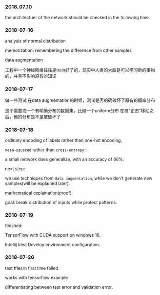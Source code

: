 ### 2018_07_10

the architectuer of the network should be checked in the following time.



### 2018-07-16

analysis of normal distribution

memorization: remembering the difference from other samples

data augmentation


工程中一个神经网络往往是train好了的，现实中人类的大脑是可以学习新的事物的，并且不影响原有的知识


### 2018-07-17


做一些测试  在data augmentation的时候，测试是否的确破坏了原有的概率分布

这个需要找一个有明确分布的数据集，比如一个uniform分布  在被“正态”移动之后，他的分布是不是被破坏了

### 2018-07-18

ordinary encoding of labels rather than one-hot encoding,

`mean-squared` rather than `cross-entropy` :

a small network does generalize, with an accuracy of 66%.

next step:

we use techniques from `data augmentation`, while we don't generate new samples(will be explained later).

mathematical explaination(proof).

goal: break distribution of inputs while protect patterns.

### 2018-07-19

finished:

TensorFlow with CUDA support on windows 10.

Intellij Idea Develop environment configuration.


### 2018-07-26

test tflearn first time failed.

works with tensorflow example

differentiating between test error and validation error.
